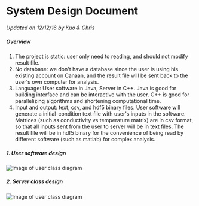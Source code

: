 # System Design Document
_Updated on 12/12/16 by Kuo & Chris_

##### Overview
1. The project is static: user only need to reading, and should not modify result file.
2. No database: we don't have a database since the user is using his existing account on Canaan, and the result file will be sent back to the user's own computer for analysis.
3. Language: User software in Java, Server in C++. Java is good for building interface and can be interactive with the user. C++ is good for parallelizing algorithms and shortening computational time.
4. Input and output: text, csv, and hdf5 binary files. User software will generate a initial-condition text file with user's inputs in the software. Matrices (such as conductivity vs temperature matrix) are in csv format, so that all inputs sent from the user to server will be in text files. The result file will be in hdf5 binary for the convenience of being read by different software (such as matlab) for complex analysis.

##### 1. User software design

![Image of user class diagram](diagrams/classDiagram_user.png)
##### 2. Server class design

![Image of user class diagram](diagrams/classDiagram_server.png)
